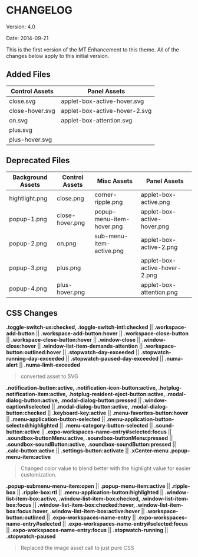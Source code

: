 CHANGELOG
===

Version: 4.0

Date: 2014-09-21

This is the first version of the MT Enhancement to this theme. All of the changes below apply to this initial version.

Added Files
---
|Control Assets|Panel Assets|
|--------|--------|
|close.svg|applet-box-active-hover.svg|
|close-hover.svg|applet-box-active-hover-2.svg|
|on.svg|applet-box-attention.svg|
|plus.svg|
|plus-hover.svg|

Deprecated Files
----
|Background Assets|Control Assets|Misc Assets|Panel Assets|
|--------|--------|--------|--------|
|hightlight.png|close.png|corner-ripple.png|applet-box-active.png|
|popup-1.png|close-hover.png|popup-menu-item-hover.png|applet-box-active-hover.png|
|popup-2.png|on.png|sub-menu-item-active.png|applet-box-active-2.png|
|popup-3.png|plus.png||applet-box-active-hover-2.png|
|popup-4.png|plus-hover.png||applet-box-attention.png|

CSS Changes
---
**.toggle-switch-us:checked, .toggle-switch-intl:checked** || **.workspace-add-button** || **.workspace-add-button:hover** || **.workspace-close-button** || **.workspace-close-button:hover** || **.window-close** || **.window-close:hover** || **.window-list-item-demands-attention** || **.workspace-button:outlined:hover** || **.stopwatch-day-exceeded** || **.stopwatch-running-day-exceeded** || **.stopwatch-paused-day-exceeded** || **.numa-alert** || **.numa-limit-exceeded**
> converted asset to SVG

**.notification-button:active, .notification-icon-button:active, .hotplug-notification-item:active, .hotplug-resident-eject-button:active, .modal-dialog-button:active, .modal-dialog-button:pressed** || **.window-caption#selected** || **.modal-dialog-button:active, .modal-dialog-button:checked** || **.keyboard-key:active** || **.menu-favorites-button:hover** || **.menu-application-button-selected** || **.menu-application-button-selected:highlighted** || **.menu-category-button-selected** || **.sound-button:active** || **.expo-workspaces-name-entry#selected:focus** || **.soundbox-buttonMenu:active, .soundbox-buttonMenu:pressed** || **.soundbox-soundButton:active, .soundbox-soundButton:pressed** || **.calc-button:active** || **.settings-button:activate** || **.xCenter-menu .popup-menu-item:active**
> Changed color value to blend better with the highlight value for easier customization.

**.popup-submenu-menu-item:open** || **.popup-menu-item:active** || **.ripple-box** || **.ripple-box:rtl** || **.menu-application-button:highlighted** || **.window-list-item-box:active, .window-list-item-box:checked, .window-list-item-box:focus** || **.window-list-item-box:checked:hover, .window-list-item-box:focus:hover, .window-list-item-box:active:hover** || **.workspace-button:outlined** || **.expo-workspaces-name-entry** || **.expo-workspaces-name-entry#selected** || **.expo-workspaces-name-entry#selected:focus** || **.expo-workspaces-name-entry:focus** || **.stopwatch-running** || **.stopwatch-paused**
> Replaced the image asset call to just pure CSS